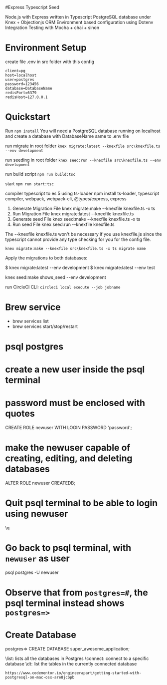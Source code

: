 #Express Typescript Seed

Node.js with Express written in Typescript
PostgreSQL database under Knex + Objectionjs ORM
Environment based configuration using Dotenv
Integration Testing with Mocha + chai + sinon


# Environment Setup
create file .env in src folder with this config
```
client=pg
host=localhost
user=postgres
password=123456
database=DatabaseName
redisPort=6379
redisHost=127.0.0.1
```


# Quickstart

Run `npm install`
You will need a PostgreSQL database running on localhost
and create a database with DatabaseName same to .env file

run migrate in root folder
`knex migrate:latest --knexfile src\knexfile.ts --env development`

run seeding in root folder
`knex seed:run --knexfile src\knexfile.ts --env development`

run build script 
`npm run build:tsc`

start
`npm run start:tsc`

compiler typescript to es 5 using ts-loader
npm install ts-loader, typescript compiler, webpack, webpack-cli, @types/express, express

1. Generate Migration File
   knex migrate:make --knexfile knexfile.ts -x ts <your-migration-name>
2. Run Migration File
   knex migrate:latest --knexfile knexfile.ts
3. Generate seed File
   knex seed:make --knexfile knexfile.ts -x ts <your-seed-name>
4. Run seed File
   knex seed:run --knexfile knexfile.ts

The --knexfile knexfile.ts won't be necessary if you use knexfile.js since the typescript cannot provide any type checking for you for the config file.

`knex migrate:make --knexfile src\knexfile.ts -x ts migrate name`

Apply the migrations to both databases:

$ knex migrate:latest --env development
$ knex migrate:latest --env test

knex seed:make shows_seed --env development


run CircleCI CLI: `circleci local execute --job jobname`

# Brew service
- brew services list
- brew services start/stop/restart <name-of-service>

# psql postgres

# create a new user inside the psql terminal
# password must be enclosed with quotes
CREATE ROLE newuser WITH LOGIN PASSWORD 'password';
# make the newuser capable of creating, editing, and deleting databases
ALTER ROLE newuser CREATEDB;
# Quit psql terminal to be able to login using newuser
\q
# Go back to psql terminal, with `newuser` as user
psql postgres -U newuser
# Observe that from `postgres=#`, the psql terminal instead shows `postgres=>`

# Create Database
postgres=> CREATE DATABASE super_awesome_application;

\list: lists all the databases in Postgres
\connect: connect to a specific database
\dt: list the tables in the currently connected database

`https://www.codementor.io/engineerapart/getting-started-with-postgresql-on-mac-osx-are8jcopb`